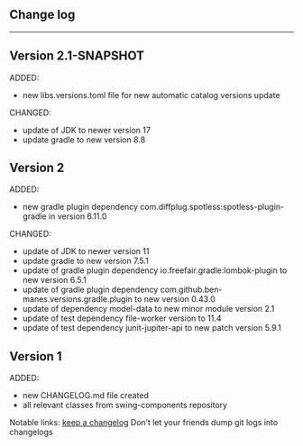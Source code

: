 ## Change log
----------------------

Version 2.1-SNAPSHOT
-------------

ADDED:

- new libs.versions.toml file for new automatic catalog versions update

CHANGED:

- update of JDK to newer version 17
- update gradle to new version 8.8

Version 2
-------------

ADDED:

- new gradle plugin dependency com.diffplug.spotless:spotless-plugin-gradle in version 6.11.0

CHANGED:

- update of JDK to newer version 11
- update gradle to new version 7.5.1
- update of gradle plugin dependency io.freefair.gradle:lombok-plugin to new version 6.5.1
- update of gradle plugin dependency com.github.ben-manes.versions.gradle.plugin to new version 0.43.0
- update of dependency model-data to new minor module version 2.1
- update of test dependency file-worker version to 11.4
- update of test dependency junit-jupiter-api to new patch version 5.9.1

Version 1
-------------

ADDED:

- new CHANGELOG.md file created
- all relevant classes from swing-components repository

Notable links:
[keep a changelog](http://keepachangelog.com/en/1.0.0/) Don’t let your friends dump git logs into
changelogs
